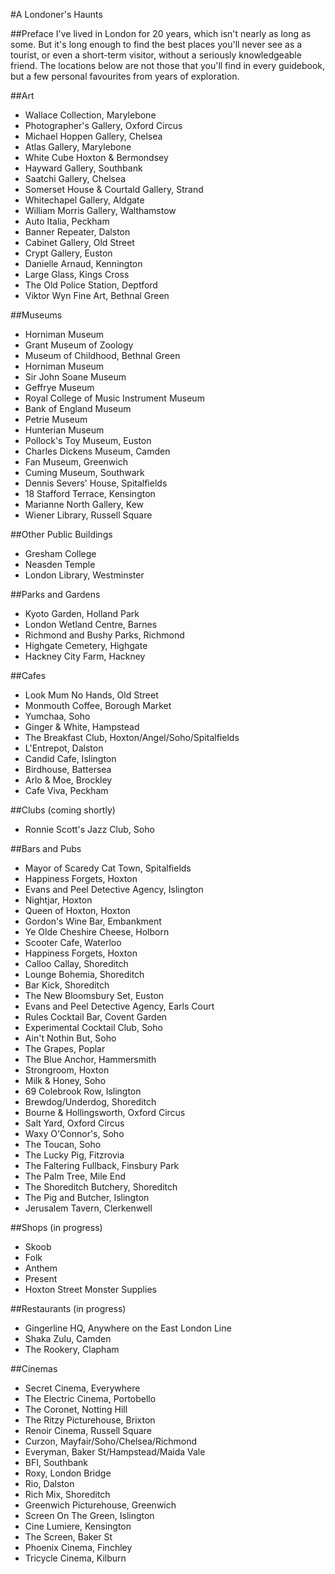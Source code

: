 #A Londoner's Haunts

##Preface
I've lived in London for 20 years, which isn't nearly as long as some. But it's long enough to find the best places you'll never see as a tourist, or even a short-term visitor, without a seriously knowledgeable friend. The locations below are not those that you'll find in every guidebook, but a few personal favourites from years of exploration.

##Art
* Wallace Collection, Marylebone
* Photographer's Gallery, Oxford Circus
* Michael Hoppen Gallery, Chelsea
* Atlas Gallery, Marylebone
* White Cube Hoxton & Bermondsey
* Hayward Gallery, Southbank
* Saatchi Gallery, Chelsea
* Somerset House & Courtald Gallery, Strand
* Whitechapel Gallery, Aldgate
* William Morris Gallery, Walthamstow
* Auto Italia, Peckham
* Banner Repeater, Dalston
* Cabinet Gallery, Old Street
* Crypt Gallery, Euston
* Danielle Arnaud, Kennington
* Large Glass, Kings Cross
* The Old Police Station, Deptford
* Viktor Wyn Fine Art, Bethnal Green


##Museums
* Horniman Museum
* Grant Museum of Zoology
* Museum of Childhood, Bethnal Green
* Horniman Museum
* Sir John Soane Museum
* Geffrye Museum
* Royal College of Music Instrument Museum
* Bank of England Museum
* Petrie Museum
* Hunterian Museum
* Pollock's Toy Museum, Euston
* Charles Dickens Museum, Camden
* Fan Museum, Greenwich
* Cuming Museum, Southwark
* Dennis Severs' House, Spitalfields
* 18 Stafford Terrace, Kensington
* Marianne North Gallery, Kew
* Wiener Library, Russell Square

##Other Public Buildings
* Gresham College
* Neasden Temple
* London Library, Westminster

##Parks and Gardens
* Kyoto Garden, Holland Park
* London Wetland Centre, Barnes
* Richmond and Bushy Parks, Richmond
* Highgate Cemetery, Highgate
* Hackney City Farm, Hackney

##Cafes
* Look Mum No Hands, Old Street
* Monmouth Coffee, Borough Market
* Yumchaa, Soho
* Ginger & White, Hampstead
* The Breakfast Club, Hoxton/Angel/Soho/Spitalfields
* L'Entrepot, Dalston
* Candid Cafe, Islington
* Birdhouse, Battersea
* Arlo & Moe, Brockley
* Cafe Viva, Peckham

##Clubs (coming shortly)
* Ronnie Scott's Jazz Club, Soho

##Bars and Pubs
* Mayor of Scaredy Cat Town, Spitalfields
* Happiness Forgets, Hoxton
* Evans and Peel Detective Agency, Islington
* Nightjar, Hoxton
* Queen of Hoxton, Hoxton
* Gordon's Wine Bar, Embankment
* Ye Olde Cheshire Cheese, Holborn
* Scooter Cafe, Waterloo
* Happiness Forgets, Hoxton
* Calloo Callay, Shoreditch
* Lounge Bohemia, Shoreditch
* Bar Kick, Shoreditch
* The New Bloomsbury Set, Euston
* Evans and Peel Detective Agency, Earls Court
* Rules Cocktail Bar, Covent Garden
* Experimental Cocktail Club, Soho
* Ain't Nothin But, Soho
* The Grapes, Poplar
* The Blue Anchor, Hammersmith
* Strongroom, Hoxton
* Milk & Honey, Soho
* 69 Colebrook Row, Islington
* Brewdog/Underdog, Shoreditch
* Bourne & Hollingsworth, Oxford Circus
* Salt Yard, Oxford Circus
* Waxy O'Connor's, Soho
* The Toucan, Soho
* The Lucky Pig, Fitzrovia
* The Faltering Fullback, Finsbury Park
* The Palm Tree, Mile End
* The Shoreditch Butchery, Shoreditch
* The Pig and Butcher, Islington
* Jerusalem Tavern, Clerkenwell


##Shops (in progress)
* Skoob
* Folk
* Anthem
* Present
* Hoxton Street Monster Supplies

##Restaurants (in progress)
* Gingerline HQ, Anywhere on the East London Line
* Shaka Zulu, Camden
* The Rookery, Clapham

##Cinemas
* Secret Cinema, Everywhere
* The Electric Cinema, Portobello
* The Coronet, Notting Hill
* The Ritzy Picturehouse, Brixton
* Renoir Cinema, Russell Square
* Curzon, Mayfair/Soho/Chelsea/Richmond
* Everyman, Baker St/Hampstead/Maida Vale
* BFI, Southbank
* Roxy, London Bridge
* Rio, Dalston
* Rich Mix, Shoreditch
* Greenwich Picturehouse, Greenwich
* Screen On The Green, Islington
* Cine Lumiere, Kensington
* The Screen, Baker St
* Phoenix Cinema, Finchley
* Tricycle Cinema, Kilburn